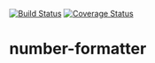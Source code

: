 [![Build Status](https://travis-ci.org/msenyoo/number-formatter.svg?branch=master)](https://travis-ci.org/msenyoo/number-formatter)  [![Coverage Status](https://coveralls.io/repos/github/msenyoo/number-formatter/badge.svg?branch=master)](https://coveralls.io/github/msenyoo/number-formatter?branch=master)


# number-formatter
